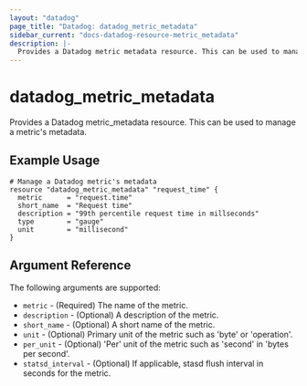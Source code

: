 ```yaml
---
layout: "datadog"
page_title: "Datadog: datadog_metric_metadata"
sidebar_current: "docs-datadog-resource-metric_metadata"
description: |-
  Provides a Datadog metric metadata resource. This can be used to manage a metric's metadata.
---
```


# datadog_metric_metadata

Provides a Datadog metric_metadata resource. This can be used to manage a metric's metadata.

## Example Usage

```hcl
# Manage a Datadog metric's metadata
resource "datadog_metric_metadata" "request_time" {
  metric      = "request.time"
  short_name  = "Request time"
  description = "99th percentile request time in millseconds"
  type        = "gauge"
  unit        = "millisecond"
}
```

## Argument Reference

The following arguments are supported:

* `metric` - (Required) The name of the metric.
* `description` - (Optional) A description of the metric.
* `short_name` - (Optional) A short name of the metric.
* `unit` - (Optional) Primary unit of the metric such as 'byte' or 'operation'.
* `per_unit` - (Optional) 'Per' unit of the metric such as 'second' in 'bytes per second'.
* `statsd_interval` - (Optional) If applicable, stasd flush interval in seconds for the metric.

